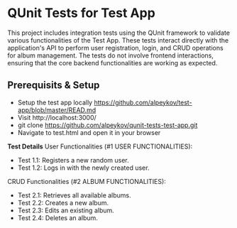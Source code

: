 # QUnit Tests for Test App
This project includes integration tests using the QUnit framework to validate various functionalities of the Test App. These tests interact directly with the application's API to perform user registration, login, and CRUD operations for album management. The tests do not involve frontend interactions, ensuring that the core backend functionalities are working as expected.

## Prerequisits & Setup
- Setup the test app locally https://github.com/alpeykov/test-app/blob/master/READ.md
- Visit http://localhost:3000/
- git clone https://github.com/alpeykov/qunit-tests-test-app.git
- Navigate to test.html and open it in your browser

**Test Details**
User Functionalities (#1 USER FUNCTIONALITIES):
- Test 1.1: Registers a new random user.
- Test 1.2: Logs in with the newly created user.

CRUD Functionalities (#2 ALBUM FUNCTIONALITIES):

- Test 2.1: Retrieves all available albums.
- Test 2.2: Creates a new album.
- Test 2.3: Edits an existing album.
- Test 2.4: Deletes an album.